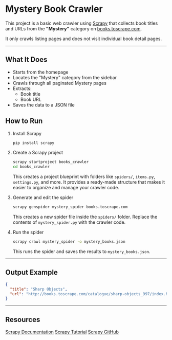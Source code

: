 # Mystery Book Crawler

This project is a basic web crawler using [Scrapy](https://scrapy.org/) that collects book titles and URLs from the **"Mystery"** category on [books.toscrape.com](http://books.toscrape.com).

It only crawls listing pages and does not visit individual book detail pages.

---

## What It Does

- Starts from the homepage
- Locates the "Mystery" category from the sidebar
- Crawls through all paginated Mystery pages
- Extracts:
  - Book title
  - Book URL
- Saves the data to a JSON file

## How to Run

1. Install Scrapy
   ```bash
   pip install scrapy
   ```



2. Create a Scrapy project

   ```bash
   scrapy startproject books_crawler
   cd books_crawler
   ```

   This creates a project blueprint with folders like `spiders/`, `items.py`, `settings.py`, and more.
   It provides a ready-made structure that makes it easier to organize and manage your crawler code.

3. Generate and edit the spider

   ```bash
   scrapy genspider mystery_spider books.toscrape.com
   ```

   This creates a new spider file inside the `spiders/` folder.
   Replace the contents of `mystery_spider.py` with the crawler code.

4. Run the spider

   ```bash
   scrapy crawl mystery_spider -o mystery_books.json
   ```

   This runs the spider and saves the results to `mystery_books.json`.

---

## Output Example

```json
{
  "title": "Sharp Objects",
  "url": "http://books.toscrape.com/catalogue/sharp-objects_997/index.html"
}
```

---

## Resources

[Scrapy Documentation](https://docs.scrapy.org/en/latest/)
[Scrapy Tutorial](https://docs.scrapy.org/en/latest/intro/tutorial.html)
[Scrapy GitHub](https://github.com/scrapy/scrapy)

````
